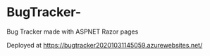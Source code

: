 # BugTracker-
Bug Tracker made with ASPNET Razor pages 

Deployed at https://bugtracker20201031145059.azurewebsites.net/
